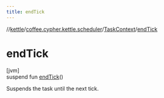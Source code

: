 ```yaml
---
title: endTick
---
```

//[kettle](../../../index.html)/[coffee.cypher.kettle.scheduler](../index.html)/[TaskContext](index.html)/[endTick](end-tick.html)



# endTick



[jvm]\
suspend fun [endTick](end-tick.html)()



Suspends the task until the next tick.




